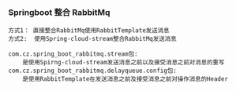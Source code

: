 ### Springboot 整合 RabbitMq
    方式1： 直接整合RabbitMq使用RabbitTemplate发送消息
    方式2:  使用Spring-cloud-stream整合RabbitMq发送消息

    com.cz.spring_boot_rabbitmq.stream包:
        是使用Spirng-cloud-stream发送消息之前以及接受消息之前对消息的重写
    com.cz.spring_boot_rabbitmq.delayqueue.config包:
        是使用RabbitTemplate在发送消息之前及接受消息之前对操作消息的Header